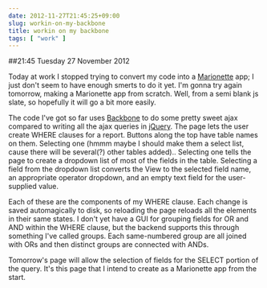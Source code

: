 ```yaml
---
date: 2012-11-27T21:45:25+09:00
slug: workin-on-my-backbone
title: workin on my backbone
tags: [ "work" ]
---
```


##21:45 Tuesday 27 November 2012

Today at work I stopped trying to convert my code into a [Marionette](https://marionettejs.com) app; I just don't seem to have enough smerts to do it yet.  I'm gonna try again tomorrow, making a Marionette app from scratch.  Well, from a semi blank js slate, so hopefully it will go a bit more easily.

The code I've got so far uses [Backbone](https://backbonejs.org) to do some pretty sweet ajax compared to writing all the ajax queries in [jQuery](https://jquery.com).  The page lets the user create WHERE clauses for a report.  Buttons along the top have table names on them.  Selecting one (hmmm maybe I should make them a select list, cause there will be several(?) other tables added)..
Selecting one tells the page to create a dropdown list of most of the fields in the table.  Selecting a field from the dropdown list converts the View to the selected field name, an appropriate operator dropdown, and an empty text field for the user-supplied value.

Each of these are the components of my WHERE clause.  Each change is saved automagically to disk, so reloading the page reloads all the elements in their same states.  I don't yet have a GUI for grouping fields for OR and AND within the WHERE clause, but the backend supports this through something I've called groups.  Each same-numbered group are all joined with ORs and then distinct groups are connected with ANDs.

Tomorrow's page will allow the selection of fields for the SELECT portion of the query.  It's this page that I intend to create as a Marionette app from the start.

